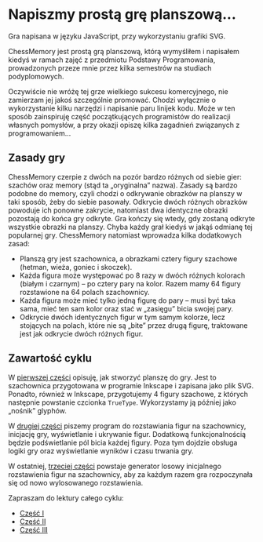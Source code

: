 # Napiszmy prostą grę planszową...
Gra napisana w języku JavaScript, przy wykorzystaniu grafiki SVG.

ChessMemory jest prostą grą planszową, którą wymyśliłem i napisałem kiedyś w ramach zajęć z przedmiotu Podstawy Programowania, prowadzonych przeze mnie przez kilka semestrów na studiach podyplomowych.

Oczywiście nie wróżę tej grze wielkiego sukcesu komercyjnego, nie zamierzam jej jakoś szczególnie promować. Chodzi wyłącznie o wykorzystanie kilku narzędzi i napisanie paru linijek kodu. Może w ten sposób zainspiruję część początkujących programistów do realizacji własnych pomysłów, a przy okazji opiszę kilka zagadnień związanych z programowaniem...

## Zasady gry
ChessMemory czerpie z dwóch na pozór bardzo różnych od siebie gier: szachów oraz memory (stąd ta „oryginalna” nazwa). Zasady są bardzo podobne do memory, czyli chodzi o odkrywanie obrazków na planszy w taki sposób, żeby do siebie pasowały. Odkrycie dwóch różnych obrazków powoduje ich ponowne zakrycie, natomiast dwa identyczne obrazki pozostają do końca gry odkryte. Gra kończy się wtedy, gdy zostaną odkryte wszystkie obrazki na planszy. Chyba każdy grał kiedyś w jakąś odmianę tej popularnej gry. ChessMemory natomiast wprowadza kilka dodatkowych zasad:

* Planszą gry jest szachownica, a obrazkami cztery figury szachowe (hetman, wieża, goniec i skoczek).
* Każda figura może występować po 8 razy w dwóch różnych kolorach (białym i czarnym) – po cztery pary na kolor. Razem mamy 64 figury rozstawione na 64 polach szachownicy.
* Każda figura może mieć tylko jedną figurę do pary – musi być taka sama, mieć ten sam kolor oraz stać w „zasięgu” bicia swojej pary.
* Odkrycie dwóch identycznych figur w tym samym kolorze, lecz stojących na polach, które nie są „bite” przez drugą figurę, traktowane jest jak odkrycie dwóch różnych figur.

## Zawartość cyklu
W [pierwszej części](https://github.com/jarfos/ChessMemory/tree/main/ChessMemory_part1) opisuję, jak stworzyć planszę do gry. Jest to szachownica przygotowana w programie Inkscape i zapisana jako plik SVG. Ponadto, również w Inkscape, przygotujemy 4 figury szachowe, z których następnie powstanie czcionka ```TrueType```. Wykorzystamy ją później jako „nośnik” glyphów.

W [drugiej części](https://github.com/jarfos/ChessMemory/tree/main/ChessMemory_part2) piszemy program do rozstawiania figur na szachownicy, inicjację gry, wyświetlanie i ukrywanie figur. Dodatkową funkcjonalnością będzie podświetlanie pól bicia każdej figury. Poza tym dojdzie obsługa logiki gry oraz wyświetlanie wyników i czasu trwania gry.

W ostatniej, [trzeciej części](https://github.com/jarfos/ChessMemory/tree/main/ChessMemory_part3) powstaje generator losowy inicjalnego rozstawienia figur na szachownicy, aby za każdym razem gra rozpoczynała się od nowo wylosowanego rozstawienia.

Zapraszam do lektury całego cyklu:
* [Część I](https://github.com/jarfos/ChessMemory/tree/main/ChessMemory_part1)
* [Część II](https://github.com/jarfos/ChessMemory/tree/main/ChessMemory_part2)
* [Część III](https://github.com/jarfos/ChessMemory/tree/main/ChessMemory_part3)
